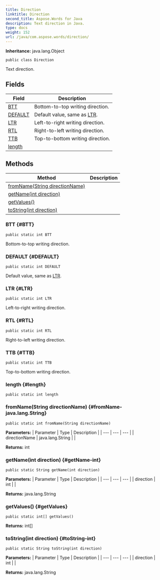 ```yaml
---
title: Direction
linktitle: Direction
second_title: Aspose.Words for Java
description: Text direction in Java.
type: docs
weight: 152
url: /java/com.aspose.words/direction/
---
```


**Inheritance:**
java.lang.Object
```
public class Direction
```

Text direction.
## Fields

| Field | Description |
| --- | --- |
| [BTT](#BTT) | Bottom-to-top writing direction. |
| [DEFAULT](#DEFAULT) | Default value, same as [LTR](../../com.aspose.words/direction/\#LTR). |
| [LTR](#LTR) | Left-to-right writing direction. |
| [RTL](#RTL) | Right-to-left writing direction. |
| [TTB](#TTB) | Top-to-bottom writing direction. |
| [length](#length) |  |
## Methods

| Method | Description |
| --- | --- |
| [fromName(String directionName)](#fromName-java.lang.String) |  |
| [getName(int direction)](#getName-int) |  |
| [getValues()](#getValues) |  |
| [toString(int direction)](#toString-int) |  |
### BTT {#BTT}
```
public static int BTT
```


Bottom-to-top writing direction.

### DEFAULT {#DEFAULT}
```
public static int DEFAULT
```


Default value, same as [LTR](../../com.aspose.words/direction/\#LTR).

### LTR {#LTR}
```
public static int LTR
```


Left-to-right writing direction.

### RTL {#RTL}
```
public static int RTL
```


Right-to-left writing direction.

### TTB {#TTB}
```
public static int TTB
```


Top-to-bottom writing direction.

### length {#length}
```
public static int length
```


### fromName(String directionName) {#fromName-java.lang.String}
```
public static int fromName(String directionName)
```




**Parameters:**
| Parameter | Type | Description |
| --- | --- | --- |
| directionName | java.lang.String |  |

**Returns:**
int
### getName(int direction) {#getName-int}
```
public static String getName(int direction)
```




**Parameters:**
| Parameter | Type | Description |
| --- | --- | --- |
| direction | int |  |

**Returns:**
java.lang.String
### getValues() {#getValues}
```
public static int[] getValues()
```




**Returns:**
int[]
### toString(int direction) {#toString-int}
```
public static String toString(int direction)
```




**Parameters:**
| Parameter | Type | Description |
| --- | --- | --- |
| direction | int |  |

**Returns:**
java.lang.String
